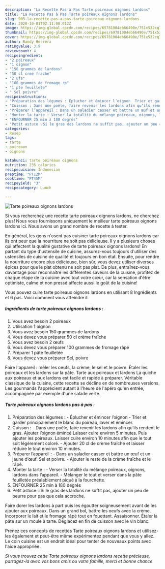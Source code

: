```yaml
---
description: "La Recette Pas à Pas Tarte poireaux oignons lardons"
title: "La Recette Pas à Pas Tarte poireaux oignons lardons"
slug: 905-la-recette-pas-a-pas-tarte-poireaux-oignons-lardons
date: 2020-10-01T02:11:08.012Z
image: https://img-global.cpcdn.com/recipes/69781004eb66490e/751x532cq70/tarte-poireaux-oignons-lardons-photo-principale-de-la-recette.jpg
thumbnail: https://img-global.cpcdn.com/recipes/69781004eb66490e/751x532cq70/tarte-poireaux-oignons-lardons-photo-principale-de-la-recette.jpg
cover: https://img-global.cpcdn.com/recipes/69781004eb66490e/751x532cq70/tarte-poireaux-oignons-lardons-photo-principale-de-la-recette.jpg
author: Randy Herrera
ratingvalue: 3.9
reviewcount: 4
recipeingredient:
- "2 poireaux"
- "1 oignon"
- "150 grammes de lardons"
- "50 cl crme frache"
- "2 ufs"
- "100 grammes de fromage rp"
- "1 pte feuillete"
- " Sel poivre"
recipeinstructions:
- "Préparation des légumes : Éplucher et émincer l’oignon  Trier et garder principalement le blanc du poireau, laver et émincer."
- "Cuisson : Dans une poêle, faire revenir les lardons afin qu’ils rendent le gras. Ajouter l’oignon émincé Laisser cuire environ 5 minutes. Puis ajouter les poireaux. Laisser cuire environ 10 minutes afin que le tout soit légèrement coloré.  Ajouter 20 cl de crème fraîche et laisser réduire le tout environ 10 minutes."
- "Préparer l’appareil : Dans un saladier casser et battre un œuf et un jaune d’œuf. Sel et poivre.  Ajouter le reste de la crème fraîche et le râpé."
- "Monter la tarte : Verser la totalité du mélange poireaux, oignons, lardons dans l’appareil.  Mélanger le tout et verser dans la pâte feuilletée préalablement piqué à la fourchette."
- "ENFOURNER 25 min à 180 degrés"
- "Petit astuce 💡Si le gras des lardons ne suffit pas, ajouter un peu de beurre pour pas que cela accroche."
categories:
- Resep
tags:
- tarte
- poireaux
- oignons

katakunci: tarte poireaux oignons 
nutrition: 236 calories
recipecuisine: Indonesian
preptime: "PT12M"
cooktime: "PT45M"
recipeyield: "3"
recipecategory: Lunch

---
```



![Tarte poireaux oignons lardons](https://img-global.cpcdn.com/recipes/69781004eb66490e/751x532cq70/tarte-poireaux-oignons-lardons-photo-principale-de-la-recette.jpg)

Si vous recherchez une recette tarte poireaux oignons lardons, ne cherchez plus! Nous vous fournissons uniquement le meilleur tarte poireaux oignons lardons ici. Nous avons un grand nombre de recette à tester.

En général, les gens n'osent pas cuisiner tarte poireaux oignons lardons car ils ont peur que la nourriture ne soit pas délicieuse. Il y a plusieurs choses qui affectent la qualité gustative de tarte poireaux oignons lardons! En partant du type d'ustensile de cuisine, assurez-vous toujours d'utiliser des ustensiles de cuisine de qualité et toujours en bon état. Ensuite, pour rendre la nourriture encore plus délicieuse, bien sûr, vous devez utiliser diverses épices pour que le plat obtenu ne soit pas plat. De plus, entraînez-vous davantage pour reconnaître les différentes saveurs de la cuisine, profitez de chaque étape de la cuisine avec tout votre cœur, car la sensation d'être optimiste, calme et non pressé affecte aussi le goût de la cuisine!

<!--inarticleads1-->

Vous pouvez cuire tarte poireaux oignons lardons en utilisant 8 Ingrédients et 6 pas. Voici comment vous atteindre il.

##### Ingrédients de tarte poireaux oignons lardons :

1. Vous avez besoin 2 poireaux
1. Utilisation 1 oignon
1. Vous avez besoin 150 grammes de lardons
1. Vous devez vous préparer 50 cl crème fraîche
1. Vous avez besoin 2 œufs
1. Vous devez vous préparer 100 grammes de fromage râpé
1. Préparer 1 pâte feuilletée
1. Vous devez vous préparer  Sel, poivre


Faire l&#39;appareil : mêler les oeufs, la crème, le sel et le poivre. Étaler les poireaux et les lardons sur la pâte. Tarte aux poireaux et lardons La quiche aux poireaux et aux lardons est facile et rapide à préparer. Véritable classique de la cuisine, cette recette se décline en de nombreuses versions. Les gourmands l&#39;apprécient autant à l&#39;heure de l&#39;apéro qu&#39;en entrée, accompagnée par exemple d&#39;une salade verte. 

<!--inarticleads2-->

##### Tarte poireaux oignons lardons pas à pas :

1. Préparation des légumes : - Éplucher et émincer l’oignon  - Trier et garder principalement le blanc du poireau, laver et émincer.
1. Cuisson : - Dans une poêle, faire revenir les lardons afin qu’ils rendent le gras. Ajouter l’oignon émincé Laisser cuire environ 5 minutes. Puis ajouter les poireaux. Laisser cuire environ 10 minutes afin que le tout soit légèrement coloré.  - Ajouter 20 cl de crème fraîche et laisser réduire le tout environ 10 minutes.
1. Préparer l’appareil : - Dans un saladier casser et battre un œuf et un jaune d’œuf. Sel et poivre.  - Ajouter le reste de la crème fraîche et le râpé.
1. Monter la tarte : - Verser la totalité du mélange poireaux, oignons, lardons dans l’appareil.  - Mélanger le tout et verser dans la pâte feuilletée préalablement piqué à la fourchette.
1. ENFOURNER 25 min à 180 degrés
1. Petit astuce 💡Si le gras des lardons ne suffit pas, ajouter un peu de beurre pour pas que cela accroche.


Faire dorer les lardons à part puis les égoutter soigneusement avant de les ajouter aux poireaux. Dans un grand bol, battre les oeufs avec la crème. Incorporer le lait et le fromage râpé tout en fouettant. Assaisonner. Étaler la pâte sur un moule à tarte. Déglacez en fin de cuisson avec le vin blanc. 

<!--inarticleads1-->

<p>
Prenez ces concepts de recettes Tarte poireaux oignons lardons et utilisez-les également et peut-être même expérimentez pendant que vous y allez. Le coin cuisine est un endroit idéal pour tenter de nouveaux points avec l'aide appropriée.
</p>

<p>
<i>Si vous trouvez cette Tarte poireaux oignons lardons recette précieuse, partagez-la avec vos bons amis ou votre famille, merci et bonne chance.</i>
</p>
